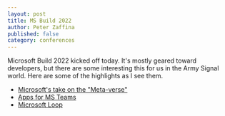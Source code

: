 ```yaml
---
layout: post
title: MS Build 2022
author: Peter Zaffina
published: false
category: conferences 
---
```


Microsoft Build 2022 kicked off today. It's mostly geared toward developers, but there are some interesting this for us in the Army Signal world. Here are some of the highlights as I see them.

- [Microsoft's take on the "Meta-verse"](https://news.microsoft.com/innovation-stories/mesh-for-microsoft-teams/)
- [Apps for MS Teams](https://www.microsoft.com/en-us/microsoft-365/blog/2022/05/24/build-collaborative-apps-with-microsoft-teams/amp/)
- [Microsoft Loop](https://www.microsoft.com/en-us/microsoft-loop?ms.url=microsoftcommicrosoft-loop)
